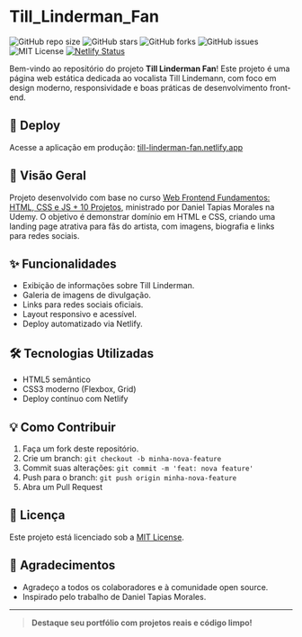# Till_Linderman_Fan

![GitHub repo size](https://img.shields.io/github/repo-size/SEU_USUARIO/Till_Linderman_Fan)
![GitHub stars](https://img.shields.io/github/stars/SEU_USUARIO/Till_Linderman_Fan?style=social)
![GitHub forks](https://img.shields.io/github/forks/SEU_USUARIO/Till_Linderman_Fan?style=social)
![GitHub issues](https://img.shields.io/github/issues/SEU_USUARIO/Till_Linderman_Fan)
![MIT License](https://img.shields.io/badge/license-MIT-green)
[![Netlify Status](https://api.netlify.com/api/v1/badges/SEU_BADGE_ID/deploy-status)](https://app.netlify.com/sites/SEU_SITE_ID/deploys)

Bem-vindo ao repositório do projeto **Till Linderman Fan**! Este projeto é uma página web estática dedicada ao vocalista Till Lindemann, com foco em design moderno, responsividade e boas práticas de desenvolvimento front-end.

## 🚀 Deploy

Acesse a aplicação em produção: [till-linderman-fan.netlify.app](https://till-linderman-fan.netlify.app)

## 👀 Visão Geral

Projeto desenvolvido com base no curso [Web Frontend Fundamentos: HTML, CSS e JS + 10 Projetos](https://www.udemy.com/course/curso-web-design-fundamentos-aprenda-html-css-e-javascript/?kw=Web+Frontend+Fundamentos%3A+HTML%2C+CSS+e+JS&src=sac), ministrado por Daniel Tapias Morales na Udemy. O objetivo é demonstrar domínio em HTML e CSS, criando uma landing page atrativa para fãs do artista, com imagens, biografia e links para redes sociais.

## ✨ Funcionalidades

- Exibição de informações sobre Till Linderman.
- Galeria de imagens de divulgação.
- Links para redes sociais oficiais.
- Layout responsivo e acessível.
- Deploy automatizado via Netlify.

## 🛠️ Tecnologias Utilizadas

- HTML5 semântico
- CSS3 moderno (Flexbox, Grid)
- Deploy contínuo com Netlify

## 💡 Como Contribuir

1. Faça um fork deste repositório.
2. Crie um branch: `git checkout -b minha-nova-feature`
3. Commit suas alterações: `git commit -m 'feat: nova feature'`
4. Push para o branch: `git push origin minha-nova-feature`
5. Abra um Pull Request

## 📄 Licença

Este projeto está licenciado sob a [MIT License](LICENSE).

## 🤝 Agradecimentos

- Agradeço a todos os colaboradores e à comunidade open source.
- Inspirado pelo trabalho de Daniel Tapias Morales.

---

> **Destaque seu portfólio com projetos reais e código limpo!**
